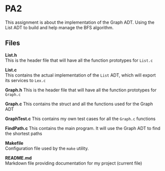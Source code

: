 # PA2

This assignment is about the implementation of the Graph ADT. Using the List ADT to build and help manage the BFS algorithm.

## Files

**List.h**  
This is the header file that will have all the function prototypes for `List.c`  

**List.c**   
This contains the actual implementation of the `List` ADT, which will export its services to `Lex.c`  

**Graph.h**
This is the header file that will have all the function prototypes for `Graph.c`

**Graph.c**
This contains the struct and all the functions used for the Graph ADT

**GraphTest.c**
This contains my own test cases for all the `Graph.c` functions

**FindPath.c**
This contains the main program. It will use the Graph ADT to find the shortest paths

**Makefile**  
Configuration file used by the `make` utility.  

**README.md**  
Markdown file providing documentation for my project (current file)  
